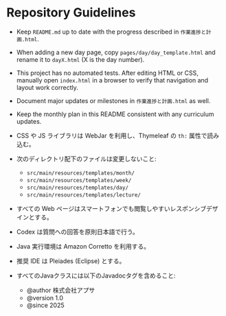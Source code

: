 # Repository Guidelines

- Keep `README.md` up to date with the progress described in `作業進捗と計画.html`.
- When adding a new day page, copy `pages/day/day_template.html` and rename it to `dayX.html` (X is the day number).
- This project has no automated tests. After editing HTML or CSS, manually open `index.html` in a browser to verify that navigation and layout work correctly.
- Document major updates or milestones in `作業進捗と計画.html` as well.
- Keep the monthly plan in this README consistent with any curriculum updates.
- CSS や JS ライブラリは WebJar を利用し、Thymeleaf の `th:` 属性で読み込む。

- 次のディレクトリ配下のファイルは変更しないこと:
  - `src/main/resources/templates/month/`
  - `src/main/resources/templates/week/`
  - `src/main/resources/templates/day/`
  - `src/main/resources/templates/lecture/`

- すべての Web ページはスマートフォンでも閲覧しやすいレスポンシブデザインとする。

- Codex は質問への回答を原則日本語で行う。
- Java 実行環境は Amazon Corretto を利用する。
- 推奨 IDE は Pleiades (Eclipse) とする。

- すべてのJavaクラスには以下のJavadocタグを含めること:
  - @author 株式会社アプサ
  - @version 1.0
  - @since 2025
